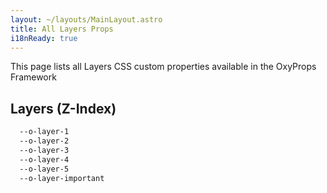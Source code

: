 ```yaml
---
layout: ~/layouts/MainLayout.astro
title: All Layers Props
i18nReady: true
---
```


This page lists all Layers CSS custom properties available in the OxyProps Framework

## Layers (Z-Index)

```css
  --o-layer-1
  --o-layer-2
  --o-layer-3
  --o-layer-4
  --o-layer-5
  --o-layer-important
```